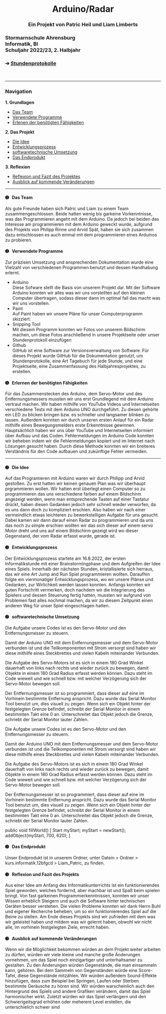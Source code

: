 <head>
<h1 align="center">Arduino/Radar</h1> 
</head>
<h3 align="center"> Ein Projekt von Patric Heil und Liam Limberts</h3>
<h3 align="left">Stormarnschule Ahrensburg <br/> Informatik, Bl <br/> Schuljahr 2022/23, 2. Halbjahr </br> </h3> </div>
<h3 align="left"> &#10132; <a href="https://github.com/liamlimberts/Schulprojekt"> Stundenprotokolle</a> </h3> 

<br>
<hr>
<h3>Navigation</h3>

<b>1. Grundlagen</b>	

<ul>
	<li> <a href="#Team"> Das Team </a> </li>
	<li> <a href="#Programme"> Verwendete Programme </a> </li>
	<li> <a href="#Lernprozess"> Erlenen der benötigten Fähigkeiten </a> </li>
</ul>

<b>2. Das Projekt</b>	

<ul>
	<li> <a href="#Idee"> Die Idee </a> </li> 
	<li> <a href="#Entwicklungsprozess"> Entwicklungsprozess </a> </li>
	<li> <a href="#Software"> softwaretechnische Umsetzung </a> </li> 
	<li> <a href="#Produkt"> Das Endprodukt </a> </li>
</ul>

<b>3. Reflexion</b>

<ul>
	<li> <a href="#Reflexion"> Reflexion und Fazit des Projektes </a> </li>
	<li> <a href="#Ausblick"> Ausblick auf kommende Veränderungen </a> </li>
</ul>

<hr>

<h4> <a id="Team"> &#10122; &nbsp Das Team</a> </h4>
Als gute Freunde haben sich Patric und Liam zu einem Team zusammengeschlossen. Beide hatten wenig bis garkeine Vorkenntnisse, was das Programmieren angeht mit dem Arduino. Da jedoch bei beiden das Interesse am programmieren mit dem Arduino geweckt wurde, aufgrund des Projekts von Philipp Rinne und Arvid Spät, haben sie sich zusammen dazu entschlossen es auch einmal mit dem programmieren eines Arduinos zu probieren. 

<h4> <a id="Programme"> &#10122; &nbsp Verwendete Programme</a> </h4>
Zur präzisen Umsetzung und ansprechenden Dokumentation wurde eine Vielzahl von verschiedenen Programmen benutzt und dessen Handhabung erlernt.

<ul>
	<li>Arduino </li>
	Diese Sofware stellt die Basis von unserem Projekt dar. Mit der Software Arduino konnten wir alles was wir uns vorstellten auf den kleinen Computer übertragen, sodass dieser dann im optimal fall das macht was wir uns vorstellen.
	<li>Paint </li>
	Auf Paint haben wir unsere Pläne  für unser Computerprogramm skizziert.
	<li>Snipping Tool </li>
	Mit diesem Programm konnten wir Fotos von unserem Bildschirm machen, um diese Fotos anschließend in unsere Projektseite oder unser Stundenprotokoll einzufügen
	<li>Github </li>
	GitHub ist eine Software zur Versionsverwaltung von Software. Für dieses Projekt wurde GitHub für die Dokumentation genutzt, um Stundenprotokolle, eine Art Tagebuch für jede Stunde, und eine Projektseite, eine Zusammenfassung des Halbjahresprojektes, zu erstellen. 

</ul>

	
	
	
<h4> <a id="Lernprozess"> &#10122; &nbsp Erlernen der benötigten Fähigkeiten</a> </h4>
Für das Zusammenstecken des Arduino, dem Servo-Motor und des Entfernungsmessers mussten wir uns erst Grundlegend mit dem Arduino vertraut machen. Wir haben mithilfe von YouTube Videos und Internetseiten verschiedene Tests mit dem Arduino UNO durchgeführt. Zu diesen gehörte ein LED zu blicken bringen bzw. es schneller und langsamer blinken zu lassen. Außerdem konnten wir durch unseren ersten Anlauf für ein Radar mithilfe eines Bewegungsmelders erste Erkenntnisse gewinnen. Hauptsächlich haben wir uns über YouTube und Internetseiten informiert über Aufbau und das Coden. Fehlermeldungen im Arduino Code konnten wir beheben indem wir die Fehlermeldungen kopiert und im Internet nach Lösungen gesucht haben. Durch diese Methode konnten wir ein breiteres Verständnis für den Code aufbauen und zukünftige Fehler vermeiden.



<hr>

<h4> <a id="Idee"> &#10123; &nbsp Die Idee</a> </h4>

Auf das Programieren mit Arduino waren wir durch Philipp und Arvid gestoßen. Zu erst hatten wir keinen genauen Plan was wir überhaupt prgrammieren wollen. Wir hatten erst überlegt einen Computer so zu programmieren das uns verschiedene farben auf einem Bildschirm angezeigt werden, wenn man entsprechende Tasten auf einer Tastatur drückt, haben diesen Gedanken jedoch sehr schnell wieder verworfen, da es uns dann doch zu kompliziert erschien. Also haben wir nach einer vermeindlich etwas leichteren zu bewerkstelligen Aufgabe für uns gesucht. Dabei kamen wir dann darauf einen Radar zu programmieren und da uns das noch zu simple erschien wollten wir das sich dieser auf einem servo Motor dreht und uns auf einem Bildschirm gezeigt wird wo dieser Gegenstand, der vom Radar erfasst wurde, gerade ist.


<h4> <a id="Entwicklungsprozess"> &#10123; &nbsp Entwicklungsprozess</a> </h4>

Der Entwicklungsprozess startete am 16.8.2022, der ersten Informatikstunde mit einer Brainstormingphase und dem Aufgreifen der Idee eines Spiels. Innerhalb der nächsten Stunden, kristallisierte sich herraus, das wir eine Art Jump and Run Spiel programmieren wollten. Daraufhin folgte ein viermonatiger Entwicklungsprozess, wo wir unsere Plänse und Gedanken, zur Wirlichkeit werden lassen konnten. Anfangs konnten wir guten Fortschritt vermerken, doch nachdem wir die Integrierung des Spielers und dessen Steuerung fertig hatten, mussten wir aufgrund von Problemen fast alles nochmal machen, da wir zu diesem Zeitpunkt einen anderen Weg für unser Spiel eingeschlagen hatten.

<h4> <a id="Software"> &#10123; &nbsp softwaretechnische Umsetzung </a> </h4>
Die Aufgabe unsere Codes ist es den Servo-Motor und den Entfernungsmesser zu steuern.

Damit der Arduino UNO mit dem Entfernungsmesser und dem Servo-Motor verbunden ist und die Teilkomponenten mit Strom versorgt sind haben wir diese mithilfe eines Steckbrettes und vielen Kabeln miteinander Verbunden.

Die Aufgabe des Servo-Motors ist es sich in einem 180 Grad Winkel dauerhaft von links nach rechts und wieder zurück zu bewegen, damit Objekte in einem 180 Grad Radius erfasst werden können. Dazu steht im Code wieweit und wie schnell bzw. mit welcher Verzögerung sich der Servo-Motor bewegen soll. 

Der Entfernungsmesser ist so programmiert, dass dieser auf eine im Vorhinein bestimmte Entfernung anspricht. Dazu wurde das Serial Monitor Tool benutzt um, dies visuell zu zeigen. Wenn sich ein Objekt hinter der festgelegten Grenze befindet, schreibt der Serial Monitor in einem bestimmten Takt eine 0 an. Unterschreitet das Objekt jedoch die Grenze, schriebt der Serial Monitor lauter Zahlen.

Die Aufgabe unsere Codes ist es den Servo-Motor und den Entfernungsmesser zu steuern.

Damit der Arduino UNO mit dem Entfernungsmesser und dem Servo-Motor verbunden ist und die Teilkomponenten mit Strom versorgt sind haben wir diese mithilfe eines Steckbrettes und vielen Kabeln miteinander Verbunden.

Die Aufgabe des Servo-Motors ist es sich in einem 180 Grad Winkel dauerhaft von links nach rechts und wieder zurück zu bewegen, damit Objekte in einem 180 Grad Radius erfasst werden können. Dazu steht im Code wieweit und wie schnell bzw. mit welcher Verzögerung sich der Servo-Motor bewegen soll. 

Der Entfernungsmesser ist so programmiert, dass dieser auf eine im Vorhinein bestimmte Entfernung anspricht. Dazu wurde das Serial Monitor Tool benutzt um, dies visuell zu zeigen. Wenn sich ein Objekt hinter der festgelegten Grenze befindet, schreibt der Serial Monitor in einem bestimmten Takt eine 0 an. Unterschreitet das Objekt jedoch die Grenze, schriebt der Serial Monitor lauter Zahlen.


public void fillWorld()
[
Start myStart;
myStart = newStart();
addObject(myStart, 700, 620);
]
		
<h4> <a id="Produkt"> &#10123; &nbsp Das Endprodukt </a> </h4>

Unser Endprodukt ist in unserem Ordner, unter Datein > Ordner > kurs.informatik.12bfgcd > Liam_Patric, zu finden.

<h4> <a id="Reflexion"> &#10124; &nbsp Reflexion und Fazit des Projekts </a> </h4>

Aus einer Idee am Anfang des Informatikunterrichts ist ein funktionierendes Spiel geworden, welches fordernd, aber machbar ist und Spaß beim spielen bringt. Von fast garkeinen Programmierkenntnissen, konnten wir unser Wissen erheblich Steigern und auch die Software hinter technischen Geräten besser verstehen. Die vielen Probleme konnten wir dank Herrn Buhl und eigener Recherche beheben, um so ein funktionierendes Spiel auf die Beine zu stellen. Am Ende dieses Projekts sind wir zufrieden mit dem was wir geleistet haben und mitdem was wir gelernt haben, obwohl wir nicht alle, im vorhinein festgelegten Ziele, errecht haben.

<h4> <a id="Ausblick"> &#10124; &nbsp Ausblick auf kommende Veränderungen </a> </h4>

Wenn wir die Möglichkeit bekommen würden an dem Projekt weiter arbeiten zu dürfen, würden wir viele kleine und manche große Änderungen vornehmen, um das Spiel noch einzigartiger und unterhaltsamer zu gestalten. Zu den Änderungen würden Gegenstände, die man einsammeln kann, gehören. Bei dem Sammeln von Gegenständen würde eine Score-Tafel, diese Gegenstände mitzählen. Wir würden außerdem Sound-Effekte hinzufügen, dass zum Beispiel bei Springen, Laufen oder Sterben bestimmte Geräusche zu hören sind. Wir würden warscheinlich auch den Hintergrund des Spiels und andere Grafiken verändern, damit das Spiel harmonischer wirkt. Zuletzt würden wir das Spiel verlängern und den Schwierigeitsgrad erhöhen oder meherere Level erstellen, die unterschielich schwer sind


	
	
